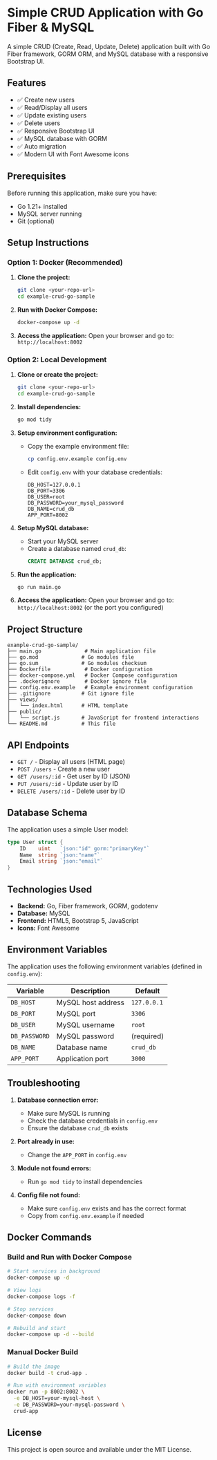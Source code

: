 # Simple CRUD Application with Go Fiber & MySQL

A simple CRUD (Create, Read, Update, Delete) application built with Go Fiber framework, GORM ORM, and MySQL database with a responsive Bootstrap UI.

## Features

- ✅ Create new users
- ✅ Read/Display all users
- ✅ Update existing users
- ✅ Delete users
- ✅ Responsive Bootstrap UI
- ✅ MySQL database with GORM
- ✅ Auto migration
- ✅ Modern UI with Font Awesome icons

## Prerequisites

Before running this application, make sure you have:

- Go 1.21+ installed
- MySQL server running
- Git (optional)

## Setup Instructions

### Option 1: Docker (Recommended)

1. **Clone the project:**
   ```bash
   git clone <your-repo-url>
   cd example-crud-go-sample
   ```

2. **Run with Docker Compose:**
   ```bash
   docker-compose up -d
   ```

3. **Access the application:**
   Open your browser and go to: `http://localhost:8002`

### Option 2: Local Development

1. **Clone or create the project:**
   ```bash
   git clone <your-repo-url>
   cd example-crud-go-sample
   ```

2. **Install dependencies:**
   ```bash
   go mod tidy
   ```

3. **Setup environment configuration:**
   - Copy the example environment file:
     ```bash
     cp config.env.example config.env
     ```
   - Edit `config.env` with your database credentials:
     ```env
     DB_HOST=127.0.0.1
     DB_PORT=3306
     DB_USER=root
     DB_PASSWORD=your_mysql_password
     DB_NAME=crud_db
     APP_PORT=8002
     ```

4. **Setup MySQL database:**
   - Start your MySQL server
   - Create a database named `crud_db`:
     ```sql
     CREATE DATABASE crud_db;
     ```

5. **Run the application:**
   ```bash
   go run main.go
   ```

6. **Access the application:**
   Open your browser and go to: `http://localhost:8002` (or the port you configured)

## Project Structure

```
example-crud-go-sample/
├── main.go              # Main application file
├── go.mod              # Go modules file
├── go.sum              # Go modules checksum
├── Dockerfile           # Docker configuration
├── docker-compose.yml   # Docker Compose configuration
├── .dockerignore        # Docker ignore file
├── config.env.example   # Example environment configuration
├── .gitignore          # Git ignore file
├── views/
│   └── index.html      # HTML template
├── public/
│   └── script.js       # JavaScript for frontend interactions
└── README.md           # This file
```

## API Endpoints

- `GET /` - Display all users (HTML page)
- `POST /users` - Create a new user
- `GET /users/:id` - Get user by ID (JSON)
- `PUT /users/:id` - Update user by ID
- `DELETE /users/:id` - Delete user by ID

## Database Schema

The application uses a simple User model:

```go
type User struct {
    ID    uint   `json:"id" gorm:"primaryKey"`
    Name  string `json:"name"`
    Email string `json:"email"`
}
```

## Technologies Used

- **Backend:** Go, Fiber framework, GORM, godotenv
- **Database:** MySQL
- **Frontend:** HTML5, Bootstrap 5, JavaScript
- **Icons:** Font Awesome

## Environment Variables

The application uses the following environment variables (defined in `config.env`):

| Variable | Description | Default |
|----------|-------------|---------|
| `DB_HOST` | MySQL host address | `127.0.0.1` |
| `DB_PORT` | MySQL port | `3306` |
| `DB_USER` | MySQL username | `root` |
| `DB_PASSWORD` | MySQL password | (required) |
| `DB_NAME` | Database name | `crud_db` |
| `APP_PORT` | Application port | `3000` |

## Troubleshooting

1. **Database connection error:**
   - Make sure MySQL is running
   - Check the database credentials in `config.env`
   - Ensure the database `crud_db` exists

2. **Port already in use:**
   - Change the `APP_PORT` in `config.env`

3. **Module not found errors:**
   - Run `go mod tidy` to install dependencies

4. **Config file not found:**
   - Make sure `config.env` exists and has the correct format
   - Copy from `config.env.example` if needed

## Docker Commands

### Build and Run with Docker Compose
```bash
# Start services in background
docker-compose up -d

# View logs
docker-compose logs -f

# Stop services
docker-compose down

# Rebuild and start
docker-compose up -d --build
```

### Manual Docker Build
```bash
# Build the image
docker build -t crud-app .

# Run with environment variables
docker run -p 8002:8002 \
  -e DB_HOST=your-mysql-host \
  -e DB_PASSWORD=your-mysql-password \
  crud-app
```

## License

This project is open source and available under the MIT License. 